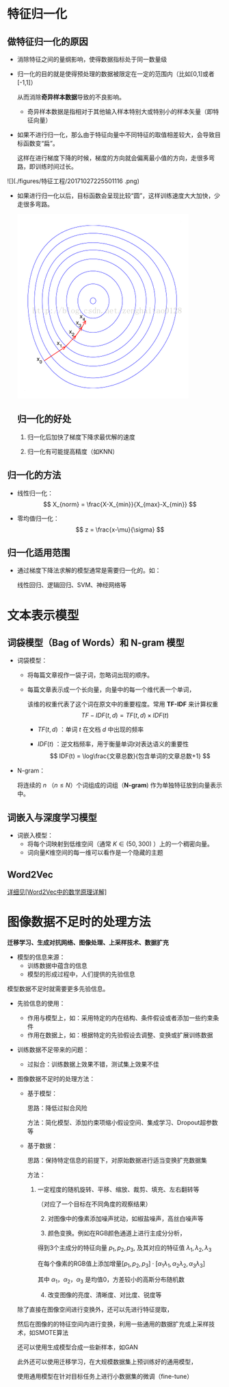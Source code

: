 # 特征归一化

## 做特征归一化的原因

* 消除特征之间的量纲影响，使得数据指标处于同一数量级

* 归一化的目的就是使得预处理的数据被限定在一定的范围内（比如[0,1]或者[-1,1]）

  从而消除**奇异样本数据**导致的不良影响。

  + 奇异样本数据是指相对于其他输入样本特别大或特别小的样本矢量（即特征向量）

* 如果不进行归一化，那么由于特征向量中不同特征的取值相差较大，会导致目标函数变“扁”。

  这样在进行梯度下降的时候，梯度的方向就会偏离最小值的方向，走很多弯路，即训练时间过长。

![](./figures/特征工程/20171027225501116 .png)

* 如果进行归一化以后，目标函数会呈现比较“圆”，这样训练速度大大加快，少走很多弯路。

  ![](./figures/特征工程/20171027231904618.png)

  

  ## 归一化的好处

  1. 归一化后加快了梯度下降求最优解的速度

  2. 归一化有可能提高精度（如KNN）







## 归一化的方法

* 线性归一化：
  $$
  X_{norm} = \frac{X-X_{min}}{X_{max}-X_{min}}
  $$


* 零均值归一化：
  $$
  z = \frac{x-\mu}{\sigma}
  $$





## 归一化适用范围

* 通过梯度下降法求解的模型通常是需要归一化的。如：

  线性回归、逻辑回归、SVM、神经网络等





# 文本表示模型

## 词袋模型（Bag of Words）和 N-gram 模型

* 词袋模型：

  + 将每篇文章视作一袋子词，忽略词出现的顺序。

  + 每篇文章表示成一个长向量，向量中的每一个维代表一个单词，

    该维的权重代表了这个词在原文中的重要程度。常用 **TF-IDF** 来计算权重
    $$
    TF-IDF(t,d)=TF(t,d)\times IDF(t)
    $$

    + $TF(t,d)$ ：单词 $t$ 在文档 $d$ 中出现的频率

    + $IDF(t)$ ：逆文档频率，用于衡量单词$t$对表达语义的重要性
      $$
      IDF(t) = \log\frac{文章总数}{包含单词的文章总数+1}
      $$

* N-gram：

  将连续的 $n$ （$n \leq N$）个词组成的词组（**N-gram**) 作为单独特征放到向量表示中。



## 词嵌入与深度学习模型

* 词嵌入模型：
  + 将每个词映射到低维空间（通常 $K\in(50,300)$ ）上的一个稠密向量。
  + 词向量$K$维空间的每一维可以看作是一个隐藏的主题

## Word2Vec

[详细见[Word2Vec中的数学原理详解]](https://www.cnblogs.com/peghoty/p/3857839.html)



# 图像数据不足时的处理方法

**迁移学习、生成对抗网络、图像处理、上采样技术、数据扩充**

* 模型的信息来源：
  + 训练数据中蕴含的信息
  + 模型的形成过程中，人们提供的先验信息

模型数据不足时就需要更多先验信息。



* 先验信息的使用：
  + 作用与模型上，如：采用特定的内在结构、条件假设或者添加一些约束条件
  + 作用在数据上，如：根据特定的先验假设去调整、变换或扩展训练数据



* 训练数据不足带来的问题：
  + 过拟合：训练数据上效果不错，测试集上效果不佳



* 图像数据不足时的处理方法：

  + 基于模型：

    思路：降低过拟合风险

    方法：简化模型、添加约束项缩小假设空间、集成学习、Dropout超参数等

  + 基于数据：

    思路：保持特定信息的前提下，对原始数据进行适当变换扩充数据集

    方法：

     1. 一定程度的随机旋转、平移、缩放、裁剪、填充、左右翻转等

        （对应了一个目标在不同角度的观察结果）

    	2. 对图像中的像素添加噪声扰动，如椒盐噪声，高丝白噪声等

    	3. 颜色变换。例如在RGB颜色通道上进行主成分分析，

        得到3个主成分的特征向量 $p_1,p_2,p_3$, 及其对应的特征值 $\lambda_1,\lambda_2,\lambda_3$

        在每个像素的RGB值上添加增量$[p_1,p_2,p_3]\cdot[\alpha_1\lambda_1,\alpha_2\lambda_2,\alpha_3\lambda_3]$

        其中 $\alpha_1，\alpha_2，\alpha_3$ 是均值0，方差较小的高斯分布随机数

    	4. 改变图像的亮度、清晰度、对比度、锐度等

  

  

  除了直接在图像空间进行变换外，还可以先进行特征提取，

  然后在图像的的特征空间内进行变换，利用一些通用的数据扩充或上采样技术，如SMOTE算法

  还可以使用生成模型合成一些新样本，如GAN

  此外还可以使用迁移学习，在大规模数据集上预训练好的通用模型，

  使用通用模型在针对目标任务上进行小数据集的微调（fine-tune）

